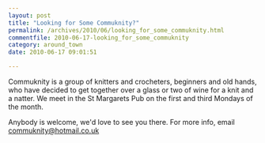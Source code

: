 ```yaml
---
layout: post
title: "Looking for Some Commuknity?"
permalink: /archives/2010/06/looking_for_some_commuknity.html
commentfile: 2010-06-17-looking_for_some_commuknity
category: around_town
date: 2010-06-17 09:01:51

---
```


Commuknity is a group of knitters and crocheters, beginners and old hands, who have decided to get together over a glass or two of wine for a knit and a natter. We meet in the St Margarets Pub on the first and third Mondays of the month.

Anybody is welcome, we'd love to see you there. For more info, email commuknity@hotmail.co.uk
